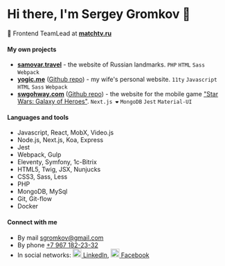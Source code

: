 # Hi there, I'm Sergey Gromkov 👋

👔 Frontend TeamLead at **[matchtv.ru](https://matchtv.ru)**

#### My own projects

- **[samovar.travel](https://samovar.travel)** - the website of&nbsp;Russian landmarks. `PHP` `HTML` `Sass` `Webpack`
- **[yogic.me](https://yogic.me)** ([Github repo](https://github.com/sgromkov/yogic.me)) - my wife's personal website. `11ty` `Javascript` `HTML` `Sass` `Webpack`
- **[swgohway.com](https://swgohway.com)** ([Github repo](https://github.com/sgromkov/swgoh)) - the website for the mobile game ["Star Wars: Galaxy of Heroes"](https://www.ea.com/ru-ru/games/starwars/galaxy-of-heroes). `Next.js ❤️` `MongoDB` `Jest` `Material-UI`

#### Languages and tools

- Javascript, React, MobX, Video.js
- Node.js, Next.js, Koa, Express
- Jest
- Webpack, Gulp
- Eleventy, Symfony, 1c-Bitrix
- HTML5, Twig, JSX, Nunjucks
- CSS3, Sass, Less
- PHP
- MongoDB, MySql
- Git, Git-flow
- Docker

#### Connect with me
* By mail [sgromkov@gmail.com](mailto:sgromkov@gmail.com)
* By phone [+7 967 182-23-32](tel:+79671822332)
* In social networks: [<img src="https://cdn.jsdelivr.net/npm/simple-icons@3.0.1/icons/linkedin.svg" alt="" height="20" /> LinkedIn](https://ru.linkedin.com/in/sgromkov), [<img src="https://cdn.jsdelivr.net/npm/simple-icons@3.0.1/icons/facebook.svg" alt="" height="20" /> Facebook](https://www.facebook.com/sgromkov)
